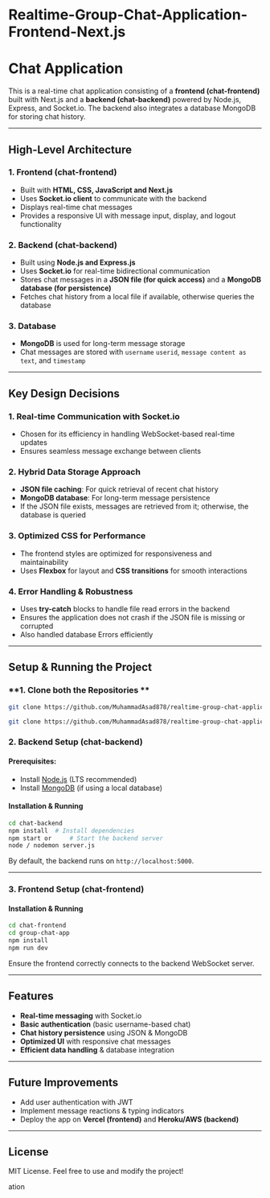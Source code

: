 # Realtime-Group-Chat-Application-Frontend-Next.js
# Chat Application

This is a real-time chat application consisting of a **frontend (chat-frontend)** built with Next.js and a **backend (chat-backend)** powered by Node.js, Express, and Socket.io. The backend also integrates a database MongoDB for storing chat history.

---
## High-Level Architecture

### **1. Frontend (chat-frontend)**
- Built with **HTML, CSS, JavaScript and Next.js**
- Uses **Socket.io client** to communicate with the backend
- Displays real-time chat messages
- Provides a responsive UI with message input, display, and logout functionality

### **2. Backend (chat-backend)**
- Built using **Node.js and Express.js**
- Uses **Socket.io** for real-time bidirectional communication
- Stores chat messages in a **JSON file (for quick access)** and a **MongoDB database (for persistence)**
- Fetches chat history from a local file if available, otherwise queries the database

### **3. Database**
- **MongoDB** is used for long-term message storage
- Chat messages are stored with `username`  `userid`, `message content as text`, and `timestamp`

---
## Key Design Decisions

### **1. Real-time Communication with Socket.io**
- Chosen for its efficiency in handling WebSocket-based real-time updates
- Ensures seamless message exchange between clients

### **2. Hybrid Data Storage Approach**
- **JSON file caching**: For quick retrieval of recent chat history
- **MongoDB database**: For long-term message persistence
- If the JSON file exists, messages are retrieved from it; otherwise, the database is queried

### **3. Optimized CSS for Performance**
- The frontend styles are optimized for responsiveness and maintainability
- Uses **Flexbox** for layout and **CSS transitions** for smooth interactions

### **4. Error Handling & Robustness**
- Uses **try-catch** blocks to handle file read errors in the backend
- Ensures the application does not crash if the JSON file is missing or corrupted
- Also handled database Errors efficiently 

---
## Setup & Running the Project

### **1. Clone both the Repositories **
```sh
git clone https://github.com/MuhammadAsad878/realtime-group-chat-application-frontend.git
```
```sh
git clone https://github.com/MuhammadAsad878/realtime-group-chat-application-backend.git
```

### **2. Backend Setup (chat-backend)**
#### **Prerequisites:**
- Install [Node.js](https://nodejs.org/) (LTS recommended)
- Install [MongoDB](https://www.mongodb.com/try/download/community) (if using a local database)

#### **Installation & Running**
```sh
cd chat-backend
npm install  # Install dependencies
npm start or     # Start the backend server
node / nodemon server.js
```
By default, the backend runs on `http://localhost:5000`.

---
### **3. Frontend Setup (chat-frontend)**
#### **Installation & Running**

```sh
cd chat-frontend
cd group-chat-app
npm install
npm run dev
```
Ensure the frontend correctly connects to the backend WebSocket server.

---
## Features
- **Real-time messaging** with Socket.io
- **Basic authentication** (basic username-based chat)
- **Chat history persistence** using JSON & MongoDB
- **Optimized UI** with responsive chat messages
- **Efficient data handling**  & database integration

---
## Future Improvements
- Add user authentication with JWT
- Implement message reactions & typing indicators
- Deploy the app on **Vercel (frontend)** and **Heroku/AWS (backend)**

---
## License
MIT License. Feel free to use and modify the project!

ation
